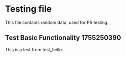 # Testing file

This file contains random data, used for PR testing.


## Test Basic Functionality 1755250390

This is a test from test_hello.
